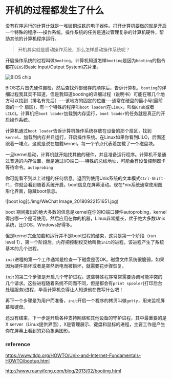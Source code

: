 # 开机的过程都发生了什么

没有程序运行的计算计就是一堆破铜烂铁的电子器件。打开计算机要做的就是开启一个特殊的程序---操作系统。操作系统的任务是通过管理复杂的计算机硬件，帮助其他的计算机程序运行。

> 开机其实就是启动操作系统，那么怎样启动操作系统呢？

开启操作系统的过程叫做`Booting`，计算机知道怎样`booting`是因为`booting`的指令都在`BIOS`(Basic Input/Output System)芯片里。

![BIOS chip](https://timgsa.baidu.com/timg?image&quality=80&size=b9999_10000&sec=1537610970808&di=9c59ea9b9feeebeafda9ab731d45136b&imgtype=0&src=http%3A%2F%2Fphotocdn.sohu.com%2F20110823%2FImg317143094.jpg)

BIOS芯片首先硬件自检，然后查找外部储存的顺序后，告诉计算机，`booting`的详细过程我其实不知道，但是我知道booting的详细过程（说明书）可能在哪几个地方可以找到（排名有先后）---该地方的固定的位置---通常在硬盘的最小号(最前面的一个 扇区)，有一个特殊的程序叫`boot loader`(在`Linux`，叫做`Grub`或者`LILO`)。计算机把`boot loader`加载到内存运行，`boot loader`的任务就是真正的开启操作系统。

计算机通过`boot loader`告诉计算机操作系统存放在设备的那个扇区，找到`kernel`、加载到内存并且运行，开启操作系统。在Linux如果你看到LILO，后面还跟着一堆点，这就是说在加载kernel，每一个节点代表着加载了一个磁盘块。

一旦kernel启动，计算机就开始找其他的硬件，并且准备运行程序。计算机不是通过普通的内存位置，而是通过I/O端口---特殊的总线地址，可能会有设备控制器卡等待命令。`autoprobing` 

你可能看不到以上过程的任何信息。退回到使用Unix系统的文本模式`Ctrl-Shift-F1`，你就会看到随着系统开启，boot信息在屏幕滚动。现在*nix系统通常使用图形化界面，隐藏boot信息。

![boot log](./img/WeChat Image_20180922151651.jpg)

boot 期间报出的绝大多数的信息是kernel在你的IO端口硬件autoprobing，kernel得出哪一个是可使用，然后应用在你的机器，Linux非常擅长，优于绝大多数Unix系统，比DOS，Windows好得多。

但是kernel完全加载和运行并不是boot过程的结束，这只是第一个阶段（run level 1），第一个阶段后，内存把控制权交给叫做`init`的进程，该进程产生了系统基本的几个进程。

`init`进程的第一个工作通常是检查一下磁盘是否OK。磁盘文件系统很脆弱，如果因为硬件损坏或者是突然断电而被损坏，就需要花步骤恢复。

`init`的第二个步骤是开启几个守护进程。这些特殊程序常常需要协调可能冲突的几个请求。这些进程随着系统不同而不同，但是都会有`print spooler`(打印后台处理服务)进程，毕竟计算机总得让人知道他在做写什么吧！

再下一个步骤是为用户而准备，`init`开启一个程序的拷贝叫做`getty`，用来监视屏幕和键盘。

还没有结束，下一步是开启各种支持网络和其他设备的守护进程，其中最重要的是X server（Linux提供界面），X是管理展示、键盘和鼠标的进程，主要工作是产生你在屏幕上看到的彩色象素图形。

### reference

 https://www.tldp.org/HOWTO/Unix-and-Internet-Fundamentals-HOWTO/bootup.html

http://www.ruanyifeng.com/blog/2013/02/booting.html